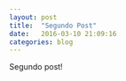 ```yaml
---
layout: post
title:  "Segundo Post"
date:   2016-03-10 21:09:16
categories: blog
---
```


Segundo post!
